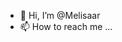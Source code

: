 - 👋 Hi, I’m @Melisaar
- 📫 How to reach me ...

<!---
Melisaar/Melisaar is a ✨ special ✨ repository because its `README.md` (this file) appears on your GitHub profile.
You can click the Preview link to take a look at your changes.
--->
